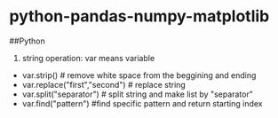 # python-pandas-numpy-matplotlib
##Python
1. string operation: 
    var means variable
  - var.strip()     # remove white space from the beggining and ending
  - var.replace("first","second")   # replace string
  - var.split("separator")   # split string and make list by "separator"
  - var.find("pattern")   #find specific pattern and return starting index

  

